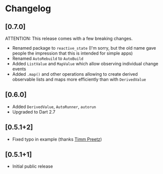 # Changelog

## [0.7.0]

ATTENTION: This release comes with a few breaking changes.

* Renamed package to `reactive_state` (I'm sorry, but the old name gave people the impression that this is intended for simple apps)
* Renamed `AutoRebuild` to `AutoBuild`
* Added `ListValue` and `MapValue` which allow observing individual change events
* Added `.map()` and other operations allowing to create derived observable lists and maps more efficiently than with `DerivedValue`

## [0.6.0]

* Added `DerivedValue`, `AutoRunner`, `autorun`
* Upgraded to Dart 2.7

## [0.5.1+2]

* Fixed typo in example (thanks [Timm Preetz](https://github.com/tp))

## [0.5.1+1]

* Initial public release
